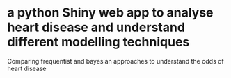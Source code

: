 # a python Shiny web app to analyse heart disease and understand different modelling techniques 
Comparing frequentist and bayesian approaches to understand the odds of heart disease

